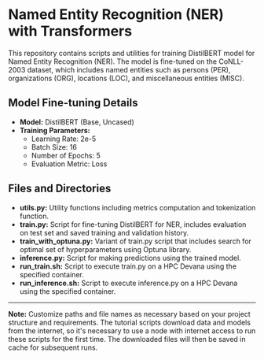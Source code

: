 # Named Entity Recognition (NER) with Transformers

This repository contains scripts and utilities for training DistilBERT model for Named Entity Recognition (NER). The model is fine-tuned on the CoNLL-2003 dataset, which includes named entities such as persons (PER), organizations (ORG), locations (LOC), and miscellaneous entities (MISC).

## Model Fine-tuning Details

- **Model:** DistilBERT (Base, Uncased)
- **Training Parameters:**
  - Learning Rate: 2e-5
  - Batch Size: 16
  - Number of Epochs: 5
  - Evaluation Metric: Loss

## Files and Directories

- **utils.py:** Utility functions including metrics computation and tokenization function.
- **train.py:** Script for fine-tuning DistilBERT for NER, includes evaluation on test set and saved training and validation history.
- **train_with_optuna.py:** Variant of train.py script that includes search for optimal set of hyperparameters using Optuna library.
- **inference.py:** Script for making predictions using the trained model.
- **run_train.sh:** Script to execute train.py on a HPC Devana using the specified container.
- **run_inference.sh:** Script to execute inference.py on a HPC Devana using the specified container.

---

**Note:** Customize paths and file names as necessary based on your project structure and requirements. The tutorial scripts download data and models from the internet, so it's necessary to use a node with internet access to run these scripts for the first time. The downloaded files will then be saved in cache for subsequent runs.
